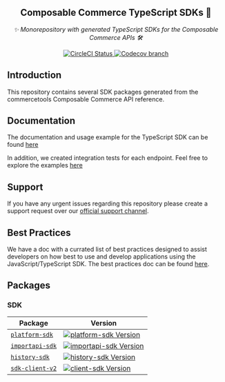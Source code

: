 <h2 align="center">Composable Commerce TypeScript SDKs 💅</h2>
<p align="center">
  <i>✨ Monorepository with generated TypeScript SDKs for the Composable Commerce APIs 🛠</i>
</p>
<p align="center">
  <a href="https://circleci.com/gh/commercetools/commercetools-sdk-typescript">
    <img alt="CircleCI Status" src="https://img.shields.io/circleci/build/github/commercetools/commercetools-sdk-typescript/master">
  </a>
  <a href="https://codecov.io/gh/commercetools/commercetools-sdk-typescript">
   <img alt="Codecov branch" src="https://img.shields.io/codecov/c/github/commercetools/commercetools-sdk-typescript/chore/small-repo-improvement">
   <!-- <img alt="Codecov Coverage Status" src="https://img.shields.io/codecov/c/github/commercetools/nodejs.svg?style=flat-square"> -->
  </a>
  <!-- <a href="https://waffle.io/commercetools/nodejs-tasks-board">
    <img alt="Waffle.io Board" src="https://img.shields.io/badge/Waffle-board-yellow.svg?style=flat-square">
  </a> -->
</p>

## Introduction

This repository contains several SDK packages generated from the commercetools Composable Commerce API reference.

## Documentation

The documentation and usage example for the TypeScript SDK can be found [here](https://docs.commercetools.com/sdk/javascript-sdk)

In addition, we created integration tests for each endpoint. Feel free to explore the examples [here](https://github.com/commercetools/commercetools-sdk-typescript/blob/master/packages/platform-sdk/test/integration-tests)

## Support

If you have any urgent issues regarding this repository please create a support request over our [official support channel](http://support.commercetools.com).

## Best Practices

We have a doc with a currated list of best practices designed to assist developers on how best to use and develop applications using the JavaScript/TypeScript SDK. The best practices doc can be found [here](BEST_PRACTICES.md).

## Packages

### SDK

| Package                                    | Version                                                               |
| ------------------------------------------ | --------------------------------------------------------------------- |
| [`platform-sdk`](/packages/platform-sdk)   | [![platform-sdk Version][platform-sdk-icon]][platform-sdk-version]    |
| [`importapi-sdk`](/packages/importapi-sdk) | [![importapi-sdk Version][importapi-sdk-icon]][importapi-sdk-version] |
| [`history-sdk`](/packages/history-sdk)     | [![history-sdk Version][history-sdk-icon]][history-sdk-version]       |
| [`sdk-client-v2`](/packages/sdk-client)    | [![client-sdk Version][sdk-client-icon]][sdk-client-version]          |

[platform-sdk-version]: https://www.npmjs.com/package/@commercetools/platform-sdk
[platform-sdk-icon]: https://img.shields.io/npm/v/@commercetools/platform-sdk.svg?style=flat-square
[importapi-sdk-version]: https://www.npmjs.com/package/@commercetools/importapi-sdk
[importapi-sdk-icon]: https://img.shields.io/npm/v/@commercetools/importapi-sdk.svg?style=flat-square
[history-sdk-version]: https://www.npmjs.com/package/@commercetools/history-sdk
[history-sdk-icon]: https://img.shields.io/npm/v/@commercetools/history-sdk.svg?style=flat-square
[sdk-client-version]: https://www.npmjs.com/package/@commercetools/sdk-client-v2
[sdk-client-icon]: https://img.shields.io/npm/v/@commercetools/sdk-client-v2.svg?style=flat-square
